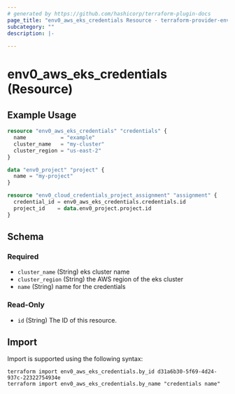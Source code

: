 ```yaml
---
# generated by https://github.com/hashicorp/terraform-plugin-docs
page_title: "env0_aws_eks_credentials Resource - terraform-provider-env0"
subcategory: ""
description: |-
  
---
```


# env0_aws_eks_credentials (Resource)



## Example Usage

```terraform
resource "env0_aws_eks_credentials" "credentials" {
  name           = "example"
  cluster_name   = "my-cluster"
  cluster_region = "us-east-2"
}

data "env0_project" "project" {
  name = "my-project"
}

resource "env0_cloud_credentials_project_assignment" "assignment" {
  credential_id = env0_aws_eks_credentials.credentials.id
  project_id    = data.env0_project.project.id
}
```

<!-- schema generated by tfplugindocs -->
## Schema

### Required

- `cluster_name` (String) eks cluster name
- `cluster_region` (String) the AWS region of the eks cluster
- `name` (String) name for the credentials

### Read-Only

- `id` (String) The ID of this resource.

## Import

Import is supported using the following syntax:

```shell
terraform import env0_aws_eks_credentials.by_id d31a6b30-5f69-4d24-937c-22322754934e
terraform import env0_aws_eks_credentials.by_name "credentials name"
```
